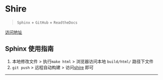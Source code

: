 # Shire

> `Sphinx` + `GitHub` + `ReadtheDocs`

[访问地址][shire-url]

## Sphinx 使用指南

1. 本地修改文件 > 执行`make html` > 浏览器访问本地 `build/html/` 路径下文件
2. `git push` > 远程自动构建 > 访问[shire][shire-url] 即可

---
[shire-url]: http://shire.readthedocs.io/
